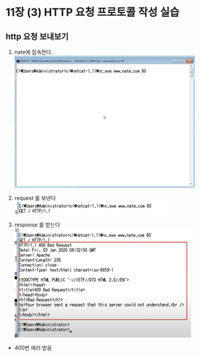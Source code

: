 # 11장 (3) HTTP 요청 프로토콜 작성 실습

## http 요청 보내보기

1. nate에 접속한다.
   ![Alt text](image-9.png)

2. request 를 보낸다
   ![Alt text](image-10.png)

3. response 를 받는다  
   ![Alt text](image-11.png)

- 400번 에러 받음
